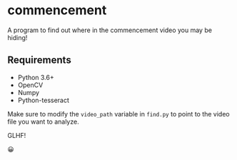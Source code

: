 # commencement
A program to find out where in the commencement video you may be hiding!

## Requirements
- Python 3.6+
- OpenCV
- Numpy
- Python-tesseract


Make sure to modify the `video_path` variable in `find.py` to point to the video file you want to analyze.

GLHF! 

😀
